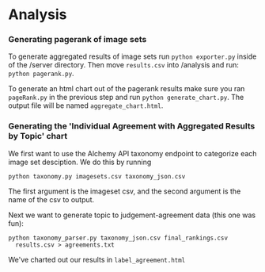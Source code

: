 # Analysis

### Generating pagerank of image sets

To generate aggregated results of image sets run `python exporter.py` inside of the /server directory. Then move `results.csv` into /analysis and run: `python pagerank.py`.

To generate an html chart out of the pagerank results make sure you ran `pageRank.py` in the previous step and run `python generate_chart.py`. The output file will be named `aggregate_chart.html`.


### Generating the 'Individual Agreement with Aggregated Results by Topic' chart

We first want to use the Alchemy API taxonomy endpoint to categorize each image set desciption. We do this by running 
```
python taxonomy.py imagesets.csv taxonomy_json.csv
``` 
The first argument is the imageset csv, and the second argument is the name of the csv to output.

Next we want to generate topic to judgement-agreement data (this one was fun): 
```
python taxonomy_parser.py taxonomy_json.csv final_rankings.csv 
  results.csv > agreements.txt
``` 
We've charted out our results in `label_agreement.html`
